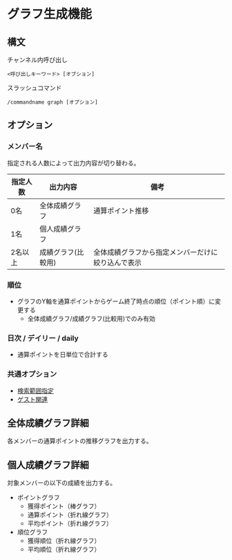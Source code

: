 # グラフ生成機能

## 構文

チャンネル内呼び出し

```
<呼び出しキーワード> [オプション]
```

スラッシュコマンド

```
/commandname graph [オプション]
```

## オプション

### メンバー名

指定される人数によって出力内容が切り替わる。

| 指定人数 | 出力内容           | 備考                                               |
| -------- | ------------------ | -------------------------------------------------- |
| 0名      | 全体成績グラフ     | 通算ポイント推移                                   |
| 1名      | 個人成績グラフ     |                                                    |
| 2名以上  | 成績グラフ(比較用) | 全体成績グラフから指定メンバーだけに絞り込んで表示 |

### 順位
- グラフのY軸を通算ポイントからゲーム終了時点の順位（ポイント順）に変更する
  - 全体成績グラフ/成績グラフ(比較用)でのみ有効

### 日次 / デイリー / daily
- 通算ポイントを日単位で合計する

### 共通オプション
- [検索範囲指定](argument_keyword.md#検索範囲指定)
- [ゲスト関連](argument_keyword.md#ゲストの成績の取り扱いに関するオプション)

## 全体成績グラフ詳細

各メンバーの通算ポイントの推移グラフを出力する。

## 個人成績グラフ詳細

対象メンバーの以下の成績を出力する。

- ポイントグラフ
  - 獲得ポイント（棒グラフ）
  - 通算ポイント（折れ線グラフ）
  - 平均ポイント（折れ線グラフ）
- 順位グラフ
  - 獲得順位（折れ線グラフ）
  - 平均順位（折れ線グラフ）
